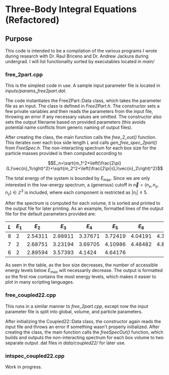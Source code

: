 # Three-Body Integral Equations (Refactored)

## Purpose
This code is intended to be a compilation of the various programs I wrote during research with Dr. Raul Briceno and Dr. Andrew Jackura during undergrad. I will list functionality sorted by executables located in _main/_

### free_2part.cpp
This is the simplest code in use. A sample input parameter file is located in _inputs/params_free2part.dat_.

The code instantiates the Free2Part::Data class, which takes the parameter file as an input. The class is defined in _Free2Part.h_. The constructor sets a few private variables and then reads the parameters from the input file, throwing an error if any necessary values are omitted. The constructor also sets the output filename based on provided parameters (this avoids potential name conflicts from generic naming of output files).

After creating the class, the main function calls the _free_2_out()_ function. This iterates over each box side length $L$ and calls _gen_free_spec_2part()_ from _FreeSpec.h_. The non-interacting spectrum for each box size for the particle masses provided is then computed according to

$$E_n=\sqrt{m_1^2+\left(\frac{2\pi}{L}\vec{n}_1\right)^2}+\sqrt{m_2^2+\left(\frac{2\pi}{L}\vec{n}_2\right)^2}$$

The total energy of the system is bounded by $E_{\text{max}}$. Since we are only interested in the low-energy spectrum, a (generous) cutoff in $\vec{n}=(n_x,n_y,n_z)\in\mathbb{Z}^3$ is included, where each component is restricted as $|n_i|\le5$. 

After the spectrum is computed for each volume, it is sorted and printed to the output file for later printing. As an example, formatted lines of the output file for the default parameters provided are:

| $L$ | $E_1$ | $E_2$ | $E_3$ | $E_4$ | $E_5$ | $E_6$ | $E_7$ | $E_8$ |
| --- | --- | --- | --- | --- | --- | --- | --- | --- |
| 8 | 2 | 2.54311 | 2.98911 | 3.37671 | 3.72419 | 4.04191 | 4.3364 | 4.87229 |
| 7 | 2 | 2.68751 | 3.23194 | 3.69705 | 4.10986 | 4.48482 | 4.83077 | | 
| 6 | 2 | 2.89594 | 3.57393 | 4.1424 | 4.64176 | | | 

As seen in the table, as the box size decreases, the number of accessible energy levels below $E_{\text{max}}$ will necessarily decrease. The output is formatted so the first row contains the most energy levels, which makes it easier to plot in many scripting languages.

### free_coupled22.cpp
This runs in a similar manner to _free_2part.cpp_, except now the input parameter file is split into global, volume, and particle parameters. 

After initializing the Coupled22::Data class, the constructor again reads the input file and throws an error if something wasn't properly initialized. After creating the class, the main function calls the _freeSpecOut()_ function, which builds and outputs the non-interacting spectrum for each box volume to two separate output .dat files in _data/coupled22/_ for later use.

### intspec_coupled22.cpp
Work in progress.
